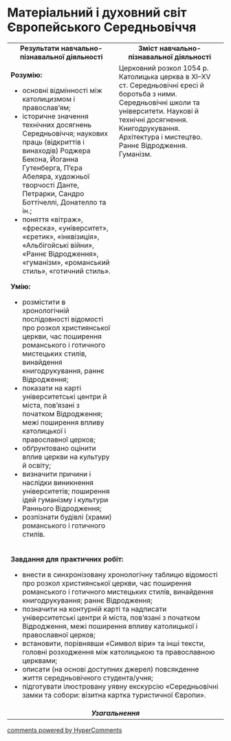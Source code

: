<div id="hypercomments_widget" class="js-hypercomments-widget invisible"></div>

# Матеріальний і духовний світ Європейського Середньовіччя

<table>
<tr>
<td width="50%" align="center"><b>Результати навчально-пізнавальної діяльності</b></td> 
<td width="50%" align="center"><b>Зміст навчально-пізнавальної діяльності</b></td>
</tr>
<tr>
<td width="50%" style="vertical-align:top !important;">
<p><strong>Розумію:</strong></p>
<ul>
<li>основні відмінності між католицизмом і православ&rsquo;ям;</li>
<li>історичне значення технічних досягнень Середньовіччя; наукових праць (відкриттів і винаходів) Роджера Бекона, Йоганна Гутенберга, П&rsquo;єра Абеляра, художньої творчості Данте, Петрарки, Сандро Боттічеллі, Донателло та ін.;</li>
<li>поняття &laquo;вітраж&raquo;, &laquo;фреска&raquo;, &laquo;університет&raquo;, &laquo;єретик&raquo;, &laquo;інквізиція&raquo;, &laquo;Альбігойські війни&raquo;, &laquo;Раннє Відродження&raquo;, &laquo;гуманізм&raquo;, &laquo;романський стиль&raquo;, &laquo;готичний стиль&raquo;.</li>
</ul>
<p><strong>Умію:</strong></p>
<ul>
<li>розмістити в хронологічній послідовності відомості про розкол християнської церкви, час поширення романського і готичного мистецьких стилів, винайдення книгодрукування, раннє Відродження;</li>
<li>показати на карті університетські центри й міста, пов&rsquo;язані з початком Відродження; межі поширення впливу католицької і православної церков;</li>
<li>обґрунтовано оцінити вплив церкви на культуру й освіту;</li>
<li>визначити причини і наслідки виникнення університетів; поширення ідей гуманізму і культури Раннього Відродження;</li>
<li>розпізнати будівлі (храми) романського і готичного стилів.<strong>&nbsp;</strong></li>
</ul>
</td>
<td width="50%" style="vertical-align:top !important;">
Церковний розкол 1054 р. Католицька церква в ХІ–ХV cт. Середньовічні єресі й боротьба з ними. Середньовічні школи та університети. Наукові й технічні досягнення. Книгодрукування. Архітектура і мистецтво. Раннє Відродження. Гуманізм.
</td>
</tr>
<tr>
<td colspan="2">
<p><strong>Завдання для практичних робіт:</strong></p>
<ul>
<li>внести в синхронізовану хронологічну таблицю відомості про розкол християнської церкви, час поширення романського і готичного мистецьких стилів, винайдення книгодрукування; раннє Відродження;</li>
<li>позначити на контурній карті та надписати університетські центри й міста, пов&rsquo;язані з початком Відродження, межі поширення впливу католицької і православної церков;</li>
<li>встановити, порівнявши &laquo;Символ віри&raquo; та інші тексти, головні розходження між католицькою та православною церквами;</li>
<li>описати (на основі доступних джерел) повсякденне життя середньовічного студента/учня;</li>
<li>підготувати ілюстровану уявну екскурсію &laquo;Середньовічні замки та собори: візитна картка туристичної Європи&raquo;.</li>
</ul>
</td>
</tr>
<tr>
<td colspan="2" align="center"><b><i>Узагальнення</i></b></td>
</tr>
</table>

<div class="js-hypercomments-container">
<a href="http://hypercomments.com" class="hc-link" title="comments widget">comments powered by HyperComments</a>
</div>